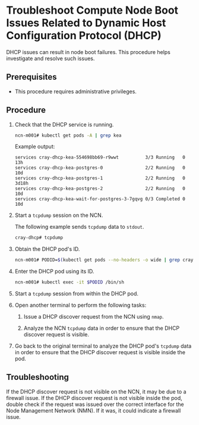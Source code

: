 # Troubleshoot Compute Node Boot Issues Related to Dynamic Host Configuration Protocol \(DHCP\)

DHCP issues can result in node boot failures. This procedure helps investigate and resolve such issues.

## Prerequisites

- This procedure requires administrative privileges.

## Procedure

1. Check that the DHCP service is running.

    ```bash
    ncn-m001# kubectl get pods -A | grep kea
    ```

    Example output:

    ```text
    services cray-dhcp-kea-554698bb69-r9wwt          3/3 Running   0 13h
    services cray-dhcp-kea-postgres-0                2/2 Running   0 10d
    services cray-dhcp-kea-postgres-1                2/2 Running   0 3d18h
    services cray-dhcp-kea-postgres-2                2/2 Running   0 10d
    services cray-dhcp-kea-wait-for-postgres-3-7gqvg 0/3 Completed 0 10d
    ```

1. Start a `tcpdump` session on the NCN.

    The following example sends `tcpdump` data to `stdout`.

    ```bash
    cray-dhcp# tcpdump
    ```

1. Obtain the DHCP pod's ID.

    ```bash
    ncn-m001# PODID=$(kubectl get pods --no-headers -o wide | grep cray-dhcp | awk '{print $1}')
    ```

1. Enter the DHCP pod using its ID.

    ```bash
    ncn-m001# kubectl exec -it $PODID /bin/sh
    ```

1. Start a `tcpdump` session from within the DHCP pod.

1. Open another terminal to perform the following tasks:

    1. Issue a DHCP discover request from the NCN using `nmap`.

    1. Analyze the NCN `tcpdump` data in order to ensure that the DHCP discover request is visible.

1. Go back to the original terminal to analyze the DHCP pod's `tcpdump` data in order to ensure that the DHCP discover request is visible inside the pod.

## Troubleshooting

If the DHCP discover request is not visible on the NCN, it may be due to a firewall issue. If the DHCP discover request is not visible inside the pod,
double check if the request was issued over the correct interface for the Node Management Network \(NMN\). If it was, it could indicate a firewall issue.
